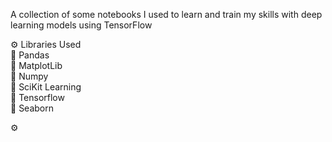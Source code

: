 A collection of some notebooks I used to learn and train my skills with deep learning models using TensorFlow 

⚙ Libraries Used </br>
  🔹 Pandas </br>
  🔹 MatplotLib </br>
  🔹 Numpy </br>
  🔹 SciKit Learning </br>
  🔹 Tensorflow </br>
  🔹 Seaborn </br>
  
⚙ 
